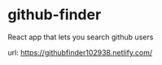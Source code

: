 # github-finder
React app that lets you search github users

url: https://githubfinder102938.netlify.com/
